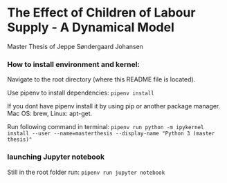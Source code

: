 # The Effect of Children of Labour Supply - A Dynamical Model

Master Thesis of Jeppe Søndergaard Johansen

### How to install environment and kernel:

Navigate to the root directory (where this README file is located).

Use pipenv to install dependencies: `pipenv install`

If you dont have pipenv install it by using pip or another package manager. Mac OS: brew, Linux: apt-get.

Run following command in terminal: `pipenv run python -m ipykernel install --user --name=masterthesis --display-name "Python 3 (master thesis)"`

### launching **Jupyter notebook**

Still in the root folder run: `pipenv run jupyter notebook`
